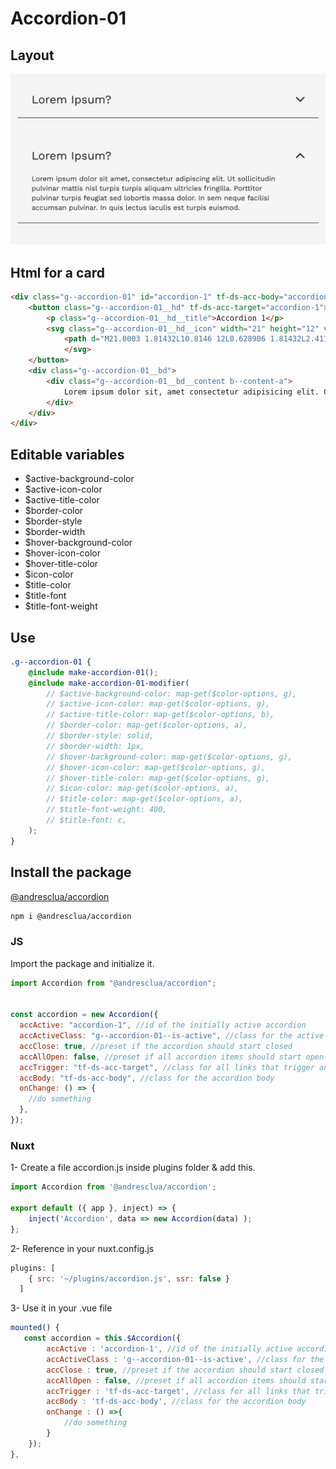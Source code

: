# Accordion-01

## Layout

![alt text][accordion-01]

[accordion-01]: /src/img/global-components/accordion/accordion-01.png

## Html for a card

```html
<div class="g--accordion-01" id="accordion-1" tf-ds-acc-body="accordion-1">
    <button class="g--accordion-01__hd" tf-ds-acc-target="accordion-1">
        <p class="g--accordion-01__hd__title">Accordion 1</p>
        <svg class="g--accordion-01__hd__icon" width="21" height="12" viewBox="0 0 21 12" fill="none" xmlns="http://www.w3.org/2000/svg">
            <path d="M21.0003 1.81432L10.8146 12L0.628906 1.81432L2.4114 -7.79153e-08L10.8146 8.18037L19.2178 -8.12545e-07L21.0003 1.81432Z" fill="#1A191D"/>
            </svg>
    </button>
    <div class="g--accordion-01__bd">
        <div class="g--accordion-01__bd__content b--content-a">
            Lorem ipsum dolor sit, amet consectetur adipisicing elit. Consequuntur nesciunt, sed quaerat ut a sapiente quia ea! Doloribus architecto aut voluptates quasi perspiciatis fugiat non nisi magni libero rem! Ducimus.
        </div>
    </div>
</div>
```

## Editable variables

- $active-background-color
- $active-icon-color
- $active-title-color
- $border-color
- $border-style
- $border-width
- $hover-background-color
- $hover-icon-color
- $hover-title-color
- $icon-color
- $title-color
- $title-font
- $title-font-weight

## Use

```scss
.g--accordion-01 {
    @include make-accordion-01();
    @include make-accordion-01-modifier(
        // $active-background-color: map-get($color-options, g),
        // $active-icon-color: map-get($color-options, g),
        // $active-title-color: map-get($color-options, b),
        // $border-color: map-get($color-options, a),
        // $border-style: solid,
        // $border-width: 1px,
        // $hover-background-color: map-get($color-options, g),
        // $hover-icon-color: map-get($color-options, g),
        // $hover-title-color: map-get($color-options, g),
        // $icon-color: map-get($color-options, a),
        // $title-color: map-get($color-options, a),
        // $title-font-weight: 400,
        // $title-font: c,
    );
}
```

## Install the package

[@andresclua/accordion](https://www.jsdelivr.com/package/npm/@andresclua/accordion)

```sh
npm i @andresclua/accordion
```

### JS

Import the package and initialize it.

```js
import Accordion from "@andresclua/accordion";


const accordion = new Accordion({
  accActive: "accordion-1", //id of the initially active accordion
  accActiveClass: "g--accordion-01--is-active", //class for the active accordion
  accClose: true, //preset if the accordion should start closed
  accAllOpen: false, //preset if all accordion items should start open
  accTrigger: "tf-ds-acc-target", //class for all links that trigger an accordion item
  accBody: "tf-ds-acc-body", //class for the accordion body
  onChange: () => {
    //do something
  },
});
```

### Nuxt

1- Create a file accordion.js inside plugins folder & add this.

```js
import Accordion from '@andresclua/accordion';

export default ({ app }, inject) => {
    inject('Accordion', data => new Accordion(data) );
};
```

2- Reference in your nuxt.config.js

```js
plugins: [
    { src: '~/plugins/accordion.js', ssr: false }
  ]
```

3- Use it in your .vue file

```js
mounted() {
   const accordion = this.$Accordion({
        accActive : 'accordion-1', //id of the initially active accordion
        accActiveClass : 'g--accordion-01--is-active', //class for the active accordion
        accClose : true, //preset if the accordion should start closed
        accAllOpen : false, //preset if all accordion items should start open
        accTrigger : 'tf-ds-acc-target', //class for all links that trigger an accordion item
        accBody : 'tf-ds-acc-body', //class for the accordion body
        onChange : () =>{
            //do something
        }
    });
},
```
